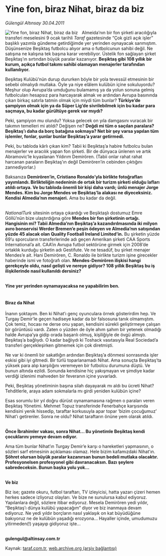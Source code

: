 # Yine fon, biraz Nihat, biraz da biz

*Gülengül Altınsay 30.04.2011*

<div class="yazi"><img align="left" alt="Yine fon, biraz Nihat, biraz da biz" border="0" src="http://www.taraf.com.tr/fotoraflar/makaleler/yine-fon-biraz-nihat-biraz-da-biz_2794_orijinal.jpg" style="border-right-width:10px; border-color:#FFFFFF"/><p>Almeida’nın bir fon şirketi aracılığıyla transferi meselesini 9 ocak tarihli <i>Taraf</i> gazetesinde “Çok gizli açık işler” başlıklı yazımla gündeme getirdiğimde yer yerinden oynayacak sanmıştım. Düşünsenize Beşiktaş futbolcu alıyor ama o futbolcunun sahibi değil. Ne satışına ne kalışına tek başına karar verebiliyor. Üstelik fon sağlayan şirket Beşiktaş’ın sırtından büyük paralar kazanıyor. <b>Beşiktaş gibi 108 yıllık bir kurum, açıkça futbol takımı sahibi olamayan menajerler tarafından kullanılıyor.</b></p>
<p>Beşiktaş Kulübü’nün durup dururken böyle bir yola tevessül etmesinin bir sebebi olmalıydı mutlaka. Öyle ya niye elâlem kulübün içine sokuluyordu? Meşhur olup Avrupa’da umduğunu bulamamış ya da yolun sonuna gelmiş futbolcuları hesapsız para harcayarak almak ve ardından Avrupa basınında çıkan birkaç satırla tatmin olmak için miydi tüm bunlar? <b>Türkiye’de şampiyon olmak için ya da Süper Lig’de sivrilebilmek için bu kadar para saçmaya, bu kadar gürültüye gerek var mıydı?</b> </p>
<p>Peki, şampiyon mu olundu? Yoksa gelecek on yıla damgasını vuracak bir takımın temelleri mi atıldı? Değişen ne? <b>Değdi mi tüm o saçılan paralara? Beşiktaş’ı daha da borç batağına sokmaya? Net bir şey varsa yapılan tüm işlemler, fonlar, şunlar bunlar Beşiktaş’a yarar getirmedi.</b> </p>
<p>Peki, bu tabloda kârlı çıkan kim? Tabii ki Beşiktaş’a habire futbolcu bulan menajerler ve aracılık yapan fon şirketi. Bir de dünyaca ünlenen ve artık Abramovic’le kıyaslanan Yıldırım Demirören. (Tabii onlar rahat rahat harcanan paraların Beşiktaş’ın değil Demirören’in cebinden çıktığını zannediyorlar.)</p>
<p>Baksanıza <b>Demirören’in, Cristiano Ronaldo’yla birlikte fotoğrafları yayımlandı. Birlikteliğin nedeninin de ortak bir turizm şirketi olduğu lafları atıldı ortaya. Ve bu tabloda önemli bir kişi daha vardı; ünlü menajer Jorge Mendes. Kim bu Jorge Mendes ve Beşiktaş’la alakası ne diyeceksiniz. Kendisi Almedia’nın menajeri.</b> Ama bu kadar da değil.</p>
<p><i><br/>NationalTurk</i> sitesinin ortaya çıkardığı ve Beşiktaşlı dostumuz Emre Göllü’nün bize ulaştırdığına göre <b>Mendes bir fon şirketinin ortağı. Hangisinin mi? Tabii Almedia’nın Beşiktaş’a kazandırılmasında iki milyon avro bonservisi Werder Bremen’e peşin ödeyen ve Almedia’nın satışından yüzde 45 alacak olan Quality Football Ireland Limited’in.</b> Bu şirketin yüzde 69’u sporcuların transferlerinde adı geçen Amerikan şirketi CAA Sports International’a ait. CAA’in Avrupa futbol sektörüne girmek için 2008’de ortaklık kurduğu şirketin adı Gestifute. Ve ne tesadüf, bu şirket menajer Mendes’e ait. Hani Demirören, C. Ronaldo ile birlikte turizm işine girecekler haberinde ismi ve fotoğrafı olan. <b>Mendes-Demirören ilişkisi hangi gerekçeyle oldu, nasıl gelişti ve nereye gidiyor? 108 yıllık Beşiktaş bu iş ilişkilerinde nasıl kullanıldı dersiniz?</b></p>
<p><b><br/>Yine yer yerinden oynamayacaksa ne yapabilirim ben.</b></p>
<h4><br/>Biraz da Nihat</h4>
<p>İnanın şoktayım. Ben ki Nihat’ı genç oyunculara örnek gösterirdim hep. Ve Turgay Demir’le geçen hadiseye kadar da bir falsosuna tanık olmamıştım. Çok temiz, hocası ne derse onu yapan, kendisini sürekli geliştirmeye çalışan bir görüntüsü vardı. Zaten o yüzden de öyle ahım şahım bir yetenek olmadığı halde Avrupa’ya gidip orada başarılı olmuş, kişiliğiyle de övgü almıştı. Beşiktaş’a bağlıydı. O kadar bağlıydı ki Toshack vasıtasıyla Real Sociedad’a transferi gerçekleşirken gitmemek için çok diretmişti. </p>
<p>Ne var ki önemli bir sakatlığın ardından Beşiktaş’a dönmesi sonrasında işler eskisi gibi iyi gitmedi. Bir türlü toparlanamadı Nihat. Ama sonuçta Beşiktaş’ta yüksek para alıp karşılığını veremeyen bir futbolcu durumuna düştü. Ve bunun altında ezildi. Sonunda kendisine hiç yakışmayan ve şimdiye kadar verdiği izlenimi mahveden bir feveranın içine yuvarladı.</p>
<p>Peki, Beşiktaş yönetiminin başına silah dayayarak mı aldı bu ücreti Nihat? Tehditlerle, araya adam sokmalarla mı girdi yeniden kulübün içine?</p>
<p>Esas sorumlu bir yıl doğru dürüst oynamamasına rağmen o paraları veren Beşiktaş Yönetimi. Mehmet Topuz transferinde Fenerbahçe karşısında kendisini yenik hissedip, taraftar korkusuyla apar topar ‘bizim çocuğumuz’ Nihat’ı getirenler. Sonra ne oldu? Nihat taraftarın önüne yem olarak atıldı.</p>
<p><b><br/>Önce İbrahimler vakası, sonra Nihat... Bu yönetimle Beşiktaş kendi çocuklarını yemeye devam ediyor. </b></p>
<p>Ama tüm bunlar Nihat’ın Turgay Demir’e karşı o hareketleri yapmasının, o sözleri sarf etmesinin açıklaması olamaz. Hele bizim kafamızdaki Nihat’ın. <b>Şöhret olursan büyük paralar kazanırsan bunun bedeli mutlaka olacaktır. Profesyonelsen profesyonel gibi davranacaksın. Bazı şeylere sabredeceksin. Bunun başka yolu yok...</b></p>
<p><b><br/>Ve biz</b></p>
<p>Biz ise; gazete okuru, futbol taraftarı, TV izleyicisi, hatta yazarı çizeri hemen herkes sadece izliyoruz olayları. Ve bize ne sunulursa kabul ediyoruz. Yapılanlara değil, sözlere itibar ediyoruz. Mesela Demirören yedi yıldır, “Beşiktaş’ı dünya kulübü yapacağım” diyor ve biz inanmaya devam ediyoruz. Ne yedi yıldır borçların nasıl yaklaşık on kat büyüdüğüne bakıyoruz ne de kulübün yaşadığı erozyona... Hayaller içinde, umudumuzu yitirmeden(!) yaşayıp gidiyoruz işte...</p>
<p><b><br/>gulengul@altinsay.com.tr</b></p>
</div>

Kaynak: [taraf.com.tr](http://www.taraf.com.tr/gulengul-altinsay/makale-yine-fon-biraz-nihat-biraz-da-biz.htm), [web.archive.org (arşiv bağlantısı)](http://web.archive.org/web/20130624050433/http://www.taraf.com.tr/gulengul-altinsay/makale-yine-fon-biraz-nihat-biraz-da-biz.htm)
